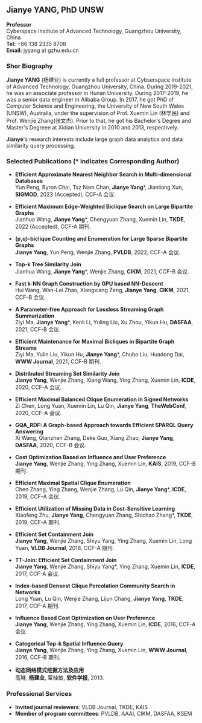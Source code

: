 ## Jianye YANG, PhD UNSW

**Professor**  
Cyberspace Institute of Advanced Technology, Guangzhou University, China  
**Tel:** +86 138 2335 8708  
**Email:** jyyang at gzhu.edu.cn  



### Shor Biography

**Jianye YANG** (杨建业) is currently a full professor at Cybserspace Institute of Advanced Technology, Guangzhou University, China. 
During 2019-2021, he was an associate professor in Hunan University. During 2017-2019, he was a senior data engineer in Alibaba Group.
In 2017, he got PhD of Computer Science and Engineering, the University of New South Wales (UNSW), Australia, 
under the supervision of Prof. Xuemin Lin (林学民) and Prof. Wenjie Zhang(张文杰).
Prior to that, he got his Bachelor's Degree and Master's Degreee at Xidian University in 2010 and 2013, respectively.

**Jianye**'s research interests include large graph data analytics and data similarity query processing.


### Selected Publications (* indicates Corresponding Author)

- **Efficient Approximate Nearest Neighbor Search in Multi-dimensional Databases**   
  Yun Peng, Byron Choi, Tsz Nam Chan, **Jianye Yang***, Jianliang Xun, **SIGMOD**, 2023 (Accepted), CCF-A 会议.

- **Efficient Maximum Edge-Weighted Biclique Search on Large Bipartite Graphs**   
  Jianhua Wang, **Jianye Yang***, Chengyuan Zhang, Xuemin Lin, **TKDE**, 2022 (Accepted), CCF-A 期刊.

- **(p,q)-biclique Counting and Enumeration for Large Sparse Bipartite Graphs**   
  **Jianye Yang**, Yun Peng, Wenjie Zhang, **PVLDB**, 2022, CCF-A 会议.    
  
- **Top-k Tree Similarity Join**   
  Jianhua Wang, **Jianye Yang***, Wenjie Zhang, **CIKM**, 2021, CCF-B 会议.    
  
- **Fast k-NN Graph Construction by GPU based NN-Descent**  
  Hui Wang, Wan-Lei Zhao, Xiangxiang Zeng, **Jianye Yang**, **CIKM**, 2021, CCF-B 会议.  
  
- **A Parameter-free Approach for Lossless Streaming Graph Summarization**  
  Ziyi Ma, **Jianye Yang***, Kenli Li, Yuling Liu, Xu Zhou, Yikun Hu, **DASFAA**, 2021, CCF-B 会议.  
  
- **Efficient Maintenance for Maximal Bicliques in Bipartite Graph Streams**  
  Ziyi Ma, Yulin Liu, Yikun Hu, **Jianye Yang***, Chubo Liu, Huadong Dai, **WWW Journal**, 2021, CCF-B 期刊.  
  
- **Distributed Streaming Set Similarity Join**  
  **Jianye Yang**, Wenjie Zhang, Xiang Wang, Ying Zhang, Xuemin Lin, **ICDE**, 2020, CCF-A 会议.  
  
- **Efficient Maximal Balanced Clique Enumeration in Signed Networks**  
  Zi Chen, Long Yuan, Xuemin Lin, Lu Qin, **Jianye Yang**, **TheWebConf**, 2020, CCF-A 会议. 
  
- **GQA_RDF: A Graph-based Approach towards Efficient SPARQL Query Answering**  
  Xi Wang, Qianzhen Zhang, Deke Guo, Xiang Zhao, **Jianye Yang**, **DASFAA**, 2020, CCF-B 会议. 
  
- **Cost Optimization Based on Influence and User Preference**  
  **Jianye Yang**, Wenjie Zhang, Ying Zhang, Xuemin Lin, **KAIS**, 2019, CCF-B 期刊.
  
- **Efficient Maximal Spatial Clique Enumeration**  
  Chen Zhang, Ying Zhang, Wenjie Zhang, Lu Qin, **Jianye Yang***, **ICDE**, 2019, CCF-A 会议.
  
- **Efficient Utilization of Missing Data in Cost-Sensitive Learning**  
  Xiaofeng Zhu, **Jianye Yang**, Chengyuan Zhang, Shichao Zhang*, **TKDE**, 2019, CCF-A 期刊.
  
- **Efficient Set Containment Join**  
  **Jianye Yang**, Wenjie Zhang, Shiyu Yang, Ying Zhang, Xuemin Lin, Long Yuan, **VLDB Journal**, 2018, CCF-A 期刊.
  
- **TT-Join: Efficient Set Containment Join**  
  **Jianye Yang**, Wenjie Zhang, Shiyu Yang*, Ying Zhang, Xuemin Lin, **ICDE**, 2017, CCF-A 会议.
  
- **Index-based Densest Clique Percolation Community Search in Networks**  
  Long Yuan, Lu Qin, Wenjie Zhang, Lijun Chang, **Jianye Yang**, **TKDE**, 2017, CCF-A 期刊.
  
- **Influence Based Cost Optimization on User Preference**  
  **Jianye Yang**, Wenjie Zhang, Ying Zhang, Xuemin Lin, **ICDE**, 2016, CCF-A 会议.
  
- **Categorical Top-k Spatial Influence Query**  
  **Jianye Yang**, Wenjie Zhang, Ying Zhang, Xuemin Lin, **WWW Journal**, 2016, CCF-B 期刊.

- **动态网络模式挖掘方法及应用**  
  高琳, **杨建业**, 覃桂敏, **软件学报**, 2013.
  

### Professional Services

- **Invited journal reviewers**: 
  VLDB Journal, TKDE, KAIS
- **Member of program committees**:
  PVLDB, AAAI, CIKM, DASFAA, KSEM
